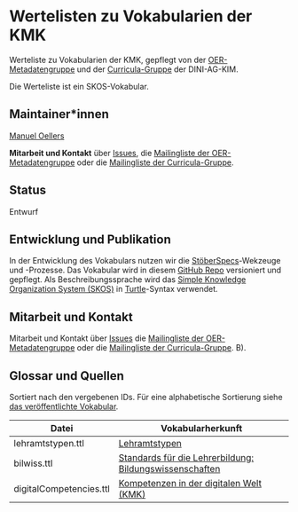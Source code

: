# Wertelisten zu Vokabularien der KMK

Werteliste zu Vokabularien der KMK, gepflegt von der [OER-Metadatengruppe](https://wiki.dnb.de/x/IQ30B) und der [Curricula-Gruppe](https://wiki.dnb.de/display/DINIAGKIM/Curricula-Gruppe) der DINI-AG-KIM.

Die Werteliste ist ein SKOS-Vokabular.

## Maintainer\*innen

[Manuel Oellers](https://github.com/oellers)

**Mitarbeit und Kontakt** über [Issues](https://github.com/dini-ag-kim/kmk-vocabs/issues), die [Mailingliste der OER-Metadatengruppe](https://lists.dnb.de/mailman/listinfo/dini-ag-kim-oer) oder die [Mailingliste der Curricula-Gruppe](https://lists.dnb.de/mailman/listinfo/dini-ag-kim-curricula).

## Status
Entwurf

## Entwicklung und Publikation
In der Entwicklung des Vokabulars nutzen wir die [StöberSpecs](https://w3id.org/kim/stoeberspecs/)-Wekzeuge und -Prozesse. Das Vokabular wird in diesem [GitHub Repo](https://github.com/dini-ag-kim/kmk-vocabs) versioniert und gepflegt. Als Beschreibungssprache wird das [Simple Knowledge Organization System (SKOS)](https://www.w3.org/2004/02/skos/) in [Turtle](https://www.w3.org/TR/turtle/)-Syntax verwendet.

## Mitarbeit und Kontakt
Mitarbeit und Kontakt über [Issues](https://github.com/dini-ag-kim/kmk-vocabs/issues) die [Mailingliste der OER-Metadatengruppe](https://lists.dnb.de/mailman/listinfo/dini-ag-kim-oer) oder die [Mailingliste der Curricula-Gruppe](https://lists.dnb.de/mailman/listinfo/dini-ag-kim-curricula).
B).

## Glossar und Quellen

Sortiert nach den vergebenen IDs. Für eine alphabetische Sortierung siehe [das veröffentlichte Vokabular](https://skohub.io/dini-ag-kim/schulfaecher/heads/main/w3id.org/kim/schulfaecher/).

| Datei               | Vokabularherkunft   |
|-------------------  | ----------------------- |                
|  lehramtstypen.ttl  | [Lehramtstypen](https://www.kmk.org/themen/allgemeinbildende-schulen/lehrkraefte/anerkennung-der-abschluesse.html) |
|  bilwiss.ttl        | [Standards für die Lehrerbildung: Bildungswissenschaften](https://www.kmk.org/themen/allgemeinbildende-schulen/lehrkraefte/lehrerbildung.html) |
|  digitalCompetencies.ttl        | [Kompetenzen in der digitalen Welt (KMK)](https://www.kmk.org/themen/bildung-in-der-digitalen-welt/strategie-bildung-in-der-digitalen-welt.html) |